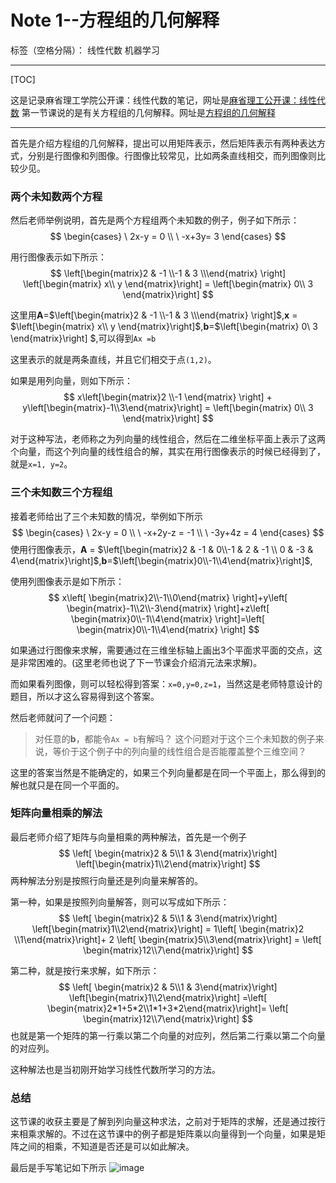 ﻿# Note 1--方程组的几何解释

标签（空格分隔）： 线性代数 机器学习

---
[TOC]

这是记录麻省理工学院公开课：线性代数的笔记，网址是[麻省理工公开课：线性代数](http://open.163.com/special/opencourse/daishu.html)
第一节课说的是有关方程组的几何解释。网址是[方程组的几何解释](http://open.163.com/movie/2010/11/7/3/M6V0BQC4M_M6V29E773.html)

----------
 
 首先是介绍方程组的几何解释，提出可以用矩阵表示，然后矩阵表示有两种表达方式，分别是行图像和列图像。行图像比较常见，比如两条直线相交，而列图像则比较少见。
 
### 两个未知数两个方程 ###

 然后老师举例说明，首先是两个方程组两个未知数的例子，例子如下所示：
 $$
 \begin{cases}  
 \ 2x-y = 0 \\
 \ -x+3y= 3 
 \end{cases}  
 $$
 
用行图像表示如下所示：
$$
\left[\begin{matrix}2 & -1  \\-1 & 3  \\\end{matrix} \right] \left[\begin{matrix} x\\ y \end{matrix}\right]  = \left[\begin{matrix} 0\\ 3 \end{matrix}\right] 
$$

这里用**A**=$\left[\begin{matrix}2 & -1  \\-1 & 3  \\\end{matrix} \right]$,**x** = $\left[\begin{matrix} x\\ y \end{matrix}\right]$,**b**=$\left[\begin{matrix} 0\\ 3 \end{matrix}\right] $,可以得到`Ax =b`

这里表示的就是两条直线，并且它们相交于点`(1,2)`。

如果是用列向量，则如下所示：
$$
x\left[\begin{matrix}2 \\-1 \end{matrix} \right] + y\left[\begin{matrix}-1\\3\end{matrix}\right] = \left[\begin{matrix} 0\\ 3 \end{matrix}\right] 
$$

对于这种写法，老师称之为列向量的线性组合，然后在二维坐标平面上表示了这两个向量，而这个列向量的线性组合的解，其实在用行图像表示的时候已经得到了，就是`x=1, y=2`。

### 三个未知数三个方程组 ###
  接着老师给出了三个未知数的情况，举例如下所示
  $$
 \begin{cases}  
 \ 2x-y = 0 \\
 \ -x+2y-z = -1 \\
 \    -3y+4z = 4
 \end{cases}  
 $$ 
 使用行图像表示，**A** = $\left[\begin{matrix}2 & -1 & 0\\-1 & 2 & -1 \\ 0 & -3 & 4\end{matrix}\right]$,**b**=$\left[\begin{matrix}0\\-1\\4\end{matrix}\right]$,
 
 使用列图像表示是如下所示：
 $$
 x\left[ \begin{matrix}2\\-1\\0\end{matrix} \right]+y\left[ \begin{matrix}-1\\2\\-3\end{matrix} \right]+z\left[ \begin{matrix}0\\-1\\4\end{matrix} \right]=\left[ \begin{matrix}0\\-1\\4\end{matrix} \right]
 $$
 
 如果通过行图像来求解，需要通过在三维坐标轴上画出3个平面求平面的交点，这是非常困难的。(这里老师也说了下一节课会介绍消元法来求解)。
 
 而如果看列图像，则可以轻松得到答案：`x=0,y=0,z=1`，当然这是老师特意设计的题目，所以才这么容易得到这个答案。
 
 然后老师就问了一个问题：
> 对任意的**b**，都能令`Ax = b`有解吗？
这个问题对于这个三个未知数的例子来说，等价于这个例子中的列向量的线性组合是否能覆盖整个三维空间？

这里的答案当然是不能确定的，如果三个列向量都是在同一个平面上，那么得到的解也就只是在同一个平面的。

### 矩阵向量相乘的解法 ###
最后老师介绍了矩阵与向量相乘的两种解法，首先是一个例子
$$
\left[ \begin{matrix}2 & 5\\1 & 3\end{matrix}\right] \left[\begin{matrix}1\\2\end{matrix}\right]
$$
两种解法分别是按照行向量还是列向量来解答的。

第一种，如果是按照列向量解答，则可以写成如下所示：
$$
\left[ \begin{matrix}2 & 5\\1 & 3\end{matrix}\right] \left[\begin{matrix}1\\2\end{matrix}\right] = 1\left[ \begin{matrix}2 \\1\end{matrix}\right]+ 2 \left[ \begin{matrix}5\\3\end{matrix}\right] = \left[ \begin{matrix}12\\7\end{matrix}\right]
$$

第二种，就是按行来求解，如下所示：
$$
\left[ \begin{matrix}2 & 5\\1 & 3\end{matrix}\right] \left[\begin{matrix}1\\2\end{matrix}\right] =\left[ \begin{matrix}2*1+5*2\\1*1+3*2\end{matrix}\right]= \left[ \begin{matrix}12\\7\end{matrix}\right]
$$
也就是第一个矩阵的第一行乘以第二个向量的对应列，然后第二行乘以第二个向量的对应列。

这种解法也是当初刚开始学习线性代数所学习的方法。

### 总结 ###
这节课的收获主要是了解到列向量这种求法，之前对于矩阵的求解，还是通过按行来相乘求解的。不过在这节课中的例子都是矩阵乘以向量得到一个向量，如果是矩阵之间的相乘，不知道是否还是可以如此解决。

最后是手写笔记如下所示
 ![image](http://7xrluf.com1.z0.glb.clouddn.com/%E6%89%AB%E6%8F%8F_20160529215117.jpg)



